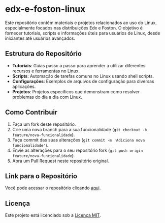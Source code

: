 # edx-e-foston-linux

Este repositório contém materiais e projetos relacionados ao uso do Linux, especialmente focados nas distribuições Edx e Foston. O objetivo é fornecer tutoriais, scripts e informações úteis para usuários de Linux, desde iniciantes até usuários avançados.

## Estrutura do Repositório

- **Tutoriais**: Guias passo a passo para aprender a utilizar diferentes recursos e ferramentas no Linux.
- **Scripts**: Automação de tarefas comuns no Linux usando shell scripts.
- **Configurações**: Exemplos de arquivos de configuração para diversas aplicações.
- **Projetos**: Projetos específicos que demonstram como resolver problemas do dia a dia com Linux.

## Como Contribuir

1. Faça um fork deste repositório.
2. Crie uma nova branch para a sua funcionalidade (`git checkout -b feature/nova-funcionalidade`).
3. Faça commit das suas alterações (`git commit -m 'Adiciona nova funcionalidade'`).
4. Envie as alterações para o seu repositório fork (`git push origin feature/nova-funcionalidade`).
5. Abra um Pull Request neste repositório original.

## Link para o Repositório

Você pode acessar o repositório clicando [aqui](https://github.com/edxlinux993/edx-e-foston-linux).

## Licença

Este projeto está licenciado sob a [Licença MIT](LICENSE).

